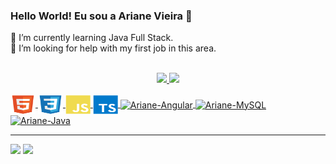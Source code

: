 ### Hello World! Eu sou a Ariane Vieira 👋

🌱 I’m currently learning Java Full Stack.<br>
🤔 I’m looking for help with my first job in this area.<br><br>


<div align="center" dir="auto">
  <a href="https://github.com/amprvieira">
  <img height="180em" src="https://github-readme-stats.vercel.app/api?username=amprvieira&show_icons=true&theme=dark&include_all_commits=true&count_private=true">
   <img height="180em" src="https://github-readme-stats.vercel.app/api/top-langs/?username=amprvieira&layout=compact&langs_count=7&theme=dracula"/>
</div>
<div style="display: inline_block"><br>
  <img align="center" alt="Ariane-HTML" height="30" width="40" src="https://raw.githubusercontent.com/devicons/devicon/master/icons/html5/html5-original.svg">
  <img align="center" alt="Ariane-CSS" height="30" width="40" src="https://raw.githubusercontent.com/devicons/devicon/master/icons/css3/css3-original.svg">
  <img align="center" alt="Ariane-Js" height="30" width="40" src="https://raw.githubusercontent.com/devicons/devicon/master/icons/javascript/javascript-plain.svg">
  <img align="center" alt="Ariane-Ts" height="30" width="40" src="https://raw.githubusercontent.com/devicons/devicon/master/icons/typescript/typescript-plain.svg">
  <img align="center" alt="Ariane-Angular" height="30" width="40" src="https://cdn.jsdelivr.net/gh/devicons/devicon/icons/angularjs/angularjs-original.svg">
  <img align="center" alt="Ariane-MySQL" height="70" width="70" src="https://cdn.jsdelivr.net/gh/devicons/devicon/icons/mysql/mysql-plain-wordmark.svg" />
  <img align="center" alt="Ariane-Java" height="40" width="50" src="https://cdn.jsdelivr.net/gh/devicons/devicon/icons/java/java-original.svg" /> 
</div>
<hr>
<a href="https://www.linkedin.com/in/ariane-vieira-90717b67/" target="_blank"><img src="https://img.shields.io/badge/-LinkedIn-%230077B5?style=for-the-badge&logo=linkedin&logoColor=white" target="_blank"></a> 
<a href = "mailto:amprvieira@gmail.com"><img src="https://img.shields.io/badge/Gmail-D14836?style=for-the-badge&logo=gmail&logoColor=white" target="_blank"></a>
